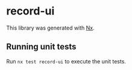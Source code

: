 # record-ui

This library was generated with [Nx](https://nx.dev).

## Running unit tests

Run `nx test record-ui` to execute the unit tests.
